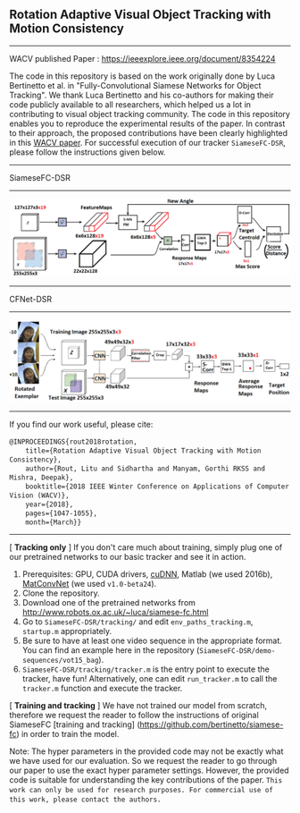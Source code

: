## Rotation Adaptive Visual Object Tracking with Motion Consistency
- - - -
WACV published Paper : <https://ieeexplore.ieee.org/document/8354224>

The code in this repository is based on the work originally done by Luca Bertinetto et al. in "Fully-Convolutional Siamese Networks for Object Tracking". We thank Luca Bertinetto and his co-authors for making their code publicly available to all researchers, which helped us a lot in contributing to visual object tracking community. The code in this repository enables you to reproduce the experimental results of the paper. In contrast to their approach, the proposed contributions have been clearly highlighted in this [WACV paper](https://arxiv.org/abs/1709.06057). For successful execution of our tracker `SiameseFC-DSR`, please follow the instructions given below.
- - - -
SiameseFC-DSR
- - - -

![image1](modSiam1.png "SiameseFC-DSR")
- - - -
CFNet-DSR
- - - -
![image2](modCF1.png "CFNet-DSR")
- - - -
If you find our work useful, please cite:
```
@INPROCEEDINGS{rout2018rotation,
	title={Rotation Adaptive Visual Object Tracking with Motion Consistency}, 
	author={Rout, Litu and Sidhartha and Manyam, Gorthi RKSS and Mishra, Deepak}, 
	booktitle={2018 IEEE Winter Conference on Applications of Computer Vision (WACV)},
	year={2018},
	pages={1047-1055},
	month={March}}
```
- - - -

[ **Tracking only** ] If you don't care much about training, simply plug one of our pretrained networks to our basic tracker and see it in action.
  1. Prerequisites: GPU, CUDA drivers, [cuDNN](https://developer.nvidia.com/cudnn), Matlab (we used 2016b), [MatConvNet](http://www.vlfeat.org/matconvnet/install/) (we used `v1.0-beta24`).
  2. Clone the repository.
  3. Download one of the pretrained networks from <http://www.robots.ox.ac.uk/~luca/siamese-fc.html>
  4. Go to `SiameseFC-DSR/tracking/` and edit `env_paths_tracking.m`, `startup.m` appropriately.
  5. Be sure to have at least one video sequence in the appropriate format. You can find an example here in the repository (`SiameseFC-DSR/demo-sequences/vot15_bag`).
  6. `SiameseFC-DSR/tracking/tracker.m` is the entry point to execute the tracker, have fun! Alternatively, one can edit `run_tracker.m` to call the `tracker.m` function and execute the tracker.

 [ **Training and tracking** ] We have not trained our model from scratch, therefore we request the reader to follow the instructions of original SiameseFC [training and tracking] (https://github.com/bertinetto/siamese-fc) in order to train the model.

Note: The hyper parameters in the provided code may not be exactly what we have used for our evaluation. So we request the reader to go through our paper to use the exact hyper parameter settings. However, the provided code is suitable for understanding the key contributions of the paper.
`This work can only be used for research purposes. For commercial use of this work, please contact the authors.`
